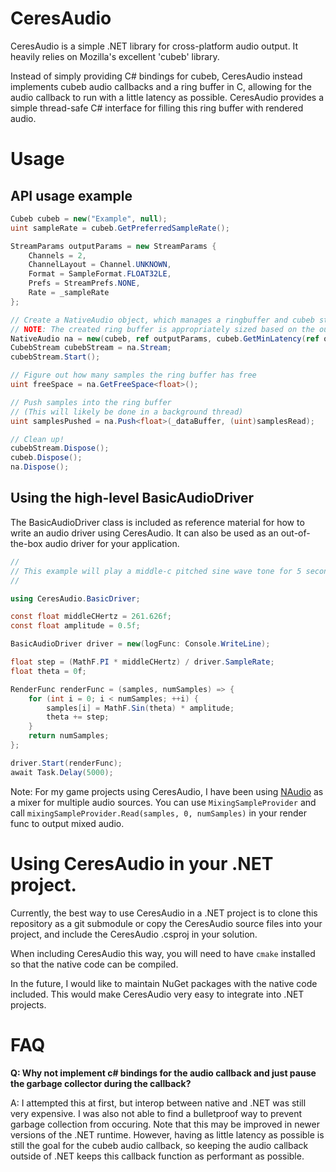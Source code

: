 ﻿# CeresAudio
CeresAudio is a simple .NET library for cross-platform audio output. It heavily relies on Mozilla's excellent 'cubeb'
library. 

Instead of simply providing C# bindings for cubeb, CeresAudio instead implements cubeb audio callbacks and a
ring buffer in C, allowing for the audio callback to run with a little latency as possible.
CeresAudio provides a simple thread-safe C# interface for filling this ring buffer with rendered audio.

# Usage
## API usage example
```c# 
Cubeb cubeb = new("Example", null);
uint sampleRate = cubeb.GetPreferredSampleRate();

StreamParams outputParams = new StreamParams {
    Channels = 2,
    ChannelLayout = Channel.UNKNOWN,
    Format = SampleFormat.FLOAT32LE,
    Prefs = StreamPrefs.NONE,
    Rate = _sampleRate
};

// Create a NativeAudio object, which manages a ringbuffer and cubeb stream configured to pull from that ring buffer.
// NOTE: The created ring buffer is appropriately sized based on the outputParams.
NativeAudio na = new(cubeb, ref outputParams, cubeb.GetMinLatency(ref outputParams));
CubebStream cubebStream = na.Stream;
cubebStream.Start();

// Figure out how many samples the ring buffer has free
uint freeSpace = na.GetFreeSpace<float>();

// Push samples into the ring buffer
// (This will likely be done in a background thread)
uint samplesPushed = na.Push<float>(_dataBuffer, (uint)samplesRead);

// Clean up!
cubebStream.Dispose();
cubeb.Dispose();
na.Dispose();

```

## Using the high-level BasicAudioDriver
The BasicAudioDriver class is included as reference material for how to write an audio driver using CeresAudio.
It can also be used as an out-of-the-box audio driver for your application.
```c#
//
// This example will play a middle-c pitched sine wave tone for 5 seconds. 
//

using CeresAudio.BasicDriver;

const float middleCHertz = 261.626f;
const float amplitude = 0.5f;

BasicAudioDriver driver = new(logFunc: Console.WriteLine);

float step = (MathF.PI * middleCHertz) / driver.SampleRate;
float theta = 0f;

RenderFunc renderFunc = (samples, numSamples) => {
    for (int i = 0; i < numSamples; ++i) {
        samples[i] = MathF.Sin(theta) * amplitude;
        theta += step;
    }
    return numSamples;
};

driver.Start(renderFunc);
await Task.Delay(5000);
```

Note: For my game projects using CeresAudio, I have been using [NAudio](https://github.com/naudio/NAudio) as a mixer for
multiple audio sources. You can use `MixingSampleProvider` and call `mixingSampleProvider.Read(samples, 0, numSamples)` 
in your render func to output mixed audio.  

# Using CeresAudio in your .NET project.
Currently, the best way to use CeresAudio in a .NET project is to clone this repository as a git submodule or copy the
CeresAudio source files into your project, and include the CeresAudio .csproj in your solution.

When including CeresAudio this way, you will need to have `cmake` installed so that the native code can be compiled.

In the future, I would like to maintain NuGet packages with the native code included. This would make CeresAudio very 
easy to integrate into .NET projects.

# FAQ

**Q: Why not implement c# bindings for the audio callback and just pause the garbage collector during the callback?**

A: I attempted this at first, but interop between native and .NET was still very expensive. 
I was also not able to find a bulletproof way to prevent garbage collection from occuring.
Note that this may be improved in newer versions of the .NET runtime. However, having as little latency as possible is
still the goal for the cubeb audio callback, so keeping the audio callback outside of .NET keeps this callback function
as performant as possible.
